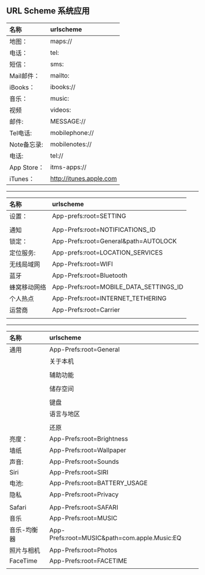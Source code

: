 URL Scheme 系统应用
---
|名称        |urlscheme               			|
|:----------|:----------------------------------|
|地图： 		|maps://							|
|电话：    	|tel:								|
|短信：   	|sms:								|
|Mail邮件： 	|mailto:							|	
|iBooks：	|ibooks://							|
|音乐： 		|music:								|
|视频		|videos:							|
|邮件: 		|MESSAGE://							|
|Tel电话: 	|mobilephone://						|
|Note备忘录:	|mobilenotes://						|
|电话:		|tel://								|
|App Store：	|itms-apps://						|
|iTunes：  	|http://itunes.apple.com 			|
	
---
|名称       	|urlscheme               				|
|:----------|:--------------------------------------|
|设置：		|App-prefs:root=SETTING 				|
|			|										|
|通知		|App-Prefs:root=NOTIFICATIONS_ID		|
|锁定：		|App-Prefs:root=General&path=AUTOLOCK	|
|定位服务:  	|App-prefs:root=LOCATION_SERVICES		|
|无线局域网	|App-Prefs:root=WIFI					|
|蓝牙		|App-Prefs:root=Bluetooth				|
|蜂窝移动网络	|App-Prefs:root=MOBILE_DATA_SETTINGS_ID	|
|个人热点		|App-Prefs:root=INTERNET_TETHERING		|
|运营商		|App-Prefs:root=Carrier					|
|           |               						|

---
|名称       		|urlscheme               			|
|:--------------|:----------------------------------|
|通用			|App-Prefs:root=General				|
	|关于本机		|App-Prefs:root=General&path=About	|
	|			|									|
	|辅助功能		|App-Prefs:root=General&path=ACCESSIBILITY|
	|			|									|
	|储存空间 	|App-Prefs:root=General&path=STORAGE_ICLOUD_USAGE/DEVICE_STORAGE|
	|			|									|
	|键盘		|App-Prefs:root=General&path=Keyboard|
	|语言与地区	|App-Prefs:root=General&path=INTERNATIONAL|
	|			|									|
	|还原		|App-Prefs:root=Reset				|
|亮度：			|App-Prefs:root=Brightness			|
|墙纸			|App-Prefs:root=Wallpaper			|
|声音: 			|App-Prefs:root=Sounds				|
|Siri			|App-Prefs:root=SIRI 				|
|电池: 			|App-Prefs:root=BATTERY_USAGE		|			
|隐私			|App-Prefs:root=Privacy				|
|				|									|
|Safari			|App-Prefs:root=SAFARI 				|
|音乐			|App-Prefs:root=MUSIC 				|
|音乐-均衡器		|App-Prefs:root=MUSIC&path=com.apple.Music:EQ|
|照片与相机		|App-Prefs:root=Photos				|
|FaceTime		|App-Prefs:root=FACETIME 			|
|          		|               					|


